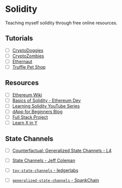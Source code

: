 # Solidity
Teaching myself solidity through free online resources.

## Tutorials
- [ ] [CryptoDoggies](https://www.bitdegree.org/courses/learn-solidity-space-doggos/lesson/1/intro)
- [ ] [CryptoZombies](https://cryptozombies.io/)
- [ ] [Ethernaut](https://ethernaut.zeppelin.solutions/)
- [ ] [Truffle Pet Shop](http://truffleframework.com/tutorials/pet-shop)

## Resources
- [ ] [Ethereum Wiki](https://github.com/ethereum/wiki/wiki/Ethereum-introduction#development)
- [ ] [Basics of Solidity - Ethereum Dev](https://ethereumdev.io/)
- [ ] [Learning Solidity YouTube Series](https://github.com/willitscale/learning-solidity)
- [ ] [dApp for Beginners Blog](https://dappsforbeginners.wordpress.com/)
- [ ] [Full Stack Project](https://medium.com/@mvmurthy/full-stack-hello-world-voting-ethereum-dapp-tutorial-part-1-40d2d0d807c2)
- [ ] [Learn X in Y](https://learnxinyminutes.com/docs/solidity/)

## State Channels
- [ ] [Counterfactual: Generalized State Channels - L4](https://www.counterfactual.com/statechannels/)
- [ ] [State Channels - Jeff Coleman](https://www.jeffcoleman.ca/state-channels/)
- [ ] [`toy-state-channels` - ledgerlabs](https://github.com/ledgerlabs/toy-state-channels)
- [ ] [`generalized-state-channels` - SpankChain](https://github.com/SpankChain/general-state-channels)

